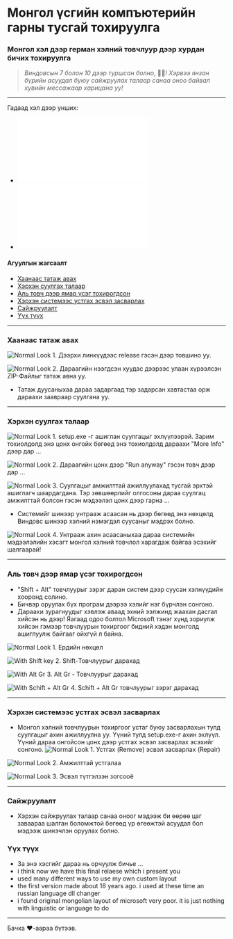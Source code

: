 # Монгол үсгийн компъютерийн гарны тусгай тохируулга
### Монгол хэл дээр герман хэлний товчлуур дээр хурдан бичих тохируулга
>_Виндовсын 7 болон 10 дээр туршсан болно_, 🤣😂!
>_Хэрвээ янзан бүрийн асуудал буюу сайжруулах талаар санаа оноо байвал хувийн мессажаар харицана уу!_
- - -
Гадаад хэл дээр унших:
+ ![In English](README.md)
+ ![Auf deutsch lesen](README.de.md)

#### Агуулгын жагсаалт

+ [Хаанаас татаж авах](#хаанаас-татаж-авах)
+ [Хэрхэн суулгах талаар](#хэрхэн-суулгах-талаар)
+ [Аль товч дээр ямар үсэг тохирогдсон](#аль-товч-дээр-ямар-үсэг-тохирогдсон)
+ [Хэрхэн системээс устгах эсвэл засварлах](#хэрхэн-системээс-устгах-эсвэл-засварлах)
+ [Сайжруулалт](#сайжруулалт)
+ [Үүх түүх](#үүх-түүх)
- - -
### Хаанаас татаж авах


![Normal Look](images/de-20-how-to-download.jpg) 1. Дээрхи линкүүдээс  release гэсэн дээр товшино уу.

![Normal Look](images/de-21-how-to-download.jpg) 2. Дараагийн нээгдсэн хуудас дээрээс улаан хүрээлсэн ZIP-Файлыг татаж авна уу. 
+ Татаж дуусаныхаа дараа задаргаад тэр задарсан хавтастаа орж дараахи заавраар суулгана уу. 
- - -
### Хэрхэн суулгах талаар

![Normal Look](images/de-01-to-install-click-on-more-info.jpg) 1. setup.exe -г ашиглан суулгацыг эхлүүлээрэй. Зарим тохиолдолд энэ цонх онгойх бөгөөд энэ тохиолдолд дараахи "More Info" дээр дар ... <br>

![Normal Look](images/de-02-to-install-click-run-anyway.jpg) 2. Дараагийн цонх дээр "Run anyway" гэсэн товч дээр дар ... <br>

![Normal Look](images/de-03-Install-complete.jpg) 3. Суулгацыг амжилттай ажиллуулахад тусгай эрхтэй ашиглагч шаардагдана. Тэр зөвшөөрлийг олгосоны дараа суулгац амжилттай болсон гэсэн мэдээлэл цонх дээр гарна ... <br>
+ Системийг шинээр унтрааж асаасан нь дээр бөгөөд энэ нөхцөлд Виндовс шинээр хэлний нэмэгдэл суусаныг мэдрэх болно.

![Normal Look](images/de-11-check-after-reboot.jpg) 4. Унтрааж ахин асаасаныхаа дараа системийн мэдээлэлийн хэсэгт монгол хэлний товчлол харагдаж байгаа эсэхийг шалгаарай!

- - -

### Аль товч дээр ямар үсэг тохирогдсон

+ "Shift + Alt" товчлуурыг зэрэг даран систем дээр суусан хэлнүүдийн хооронд солино.
+ Бичвэр оруулах бүх програм дээрээ хэлийг нэг бүрчлэн сонгоно. 
+ Дараахи зурагнуудыг хэвлэж аваад эхний ээлжинд жаахан дасгал хийсэн нь дээр! Яагаад одоо болтол Microsoft тэнэг хүнд зориулж хийсэн гэмээр товчлуурын тохиргоог бидний хэдэн монголд ашиглуулж байгааг ойхгүй л байна.

![Normal Look](images/0_Normale_Ansicht.jpg) 1. Ердийн нөхцөл <br>

![With Shift key](images/1_Shft_Ansicht.jpg) 2. Shift-Товчлуурыг дарахад <br>

![With Alt Gr](images/2_AltGr_Ansicht.jpg) 3. Alt Gr - Товчлуурыг дарахад <br>

![With Schift + Alt Gr](images/3_ShftAltGr_Ansicht.jpg) 4. Schift + Alt Gr товчлуурыг зэрэг дарахад <br>


- - -

### Хэрхэн системээс устгах эсвэл засварлах


+ Монгол хэлний товчлуурын тохиргоог устаг буюу засварлахын тулд суулгацыг ахин ажиллуулна уу. Үүний тулд setup.exe-г ахин эхлүүл. Үүний дараа онгойсон цонх дээр устгах эсвэл засварлах эсэхийг сонгоно.
![Normal Look](images/de-07-Remove-or-repair.jpg) 1. Устгах (Remove) эсвэл засварлах (Repair) <br>

![Normal Look](images/de-10-install-complete.jpg) 2. Aмжилттай устгалаа <br>

![Normal Look](images/de-09-Interrupt-installation.jpg) 3. Эсвэл түтгэлзэн зогсооё <br>
- - -
### Сайжруулалт

+ Хэрхэн сайжруулах талаар санаа оноог мэдээж би өөрөө цаг заваараа шалган боломжтой бөгөөд үр өгөөжтэй асуудал бол мэдээж шинэчлэн оруулах болно.

### Үүх түүх
+ За энэ хэсгийг дараа нь орчуулж бичье ...
+ i think now we have this final relaese which i present you
+ used many different ways to use my own custom layout
+ the first version made about 18 years ago. i used at these time an russian language dll changer
+ i found original mongolian layout of microsoft very poor. it is just nothing with linguistic or language to do
- - -
Бачка ❤-аараа бүтээв.